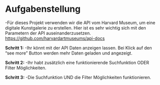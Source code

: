 # Aufgabenstellung

-Für dieses Projekt verwenden wir die API vom Harvard Museum, um eine digitale Kunstgalerie zu erstellen. Hier ist es sehr wichtig sich mit den Parametern der API auseinanderzusetzen. 
https://github.com/harvardartmuseums/api-docs

__Schritt 1:__ 
-Ihr könnt mit der API Daten anzeigen lassen. Bei Klick auf den “see more” Button werden mehr Daten geladen und angezeigt.

__Schritt 2:__ 
-Ihr habt zusätzlich eine funktionierende Suchfunktion ODER Filter Möglichkeiten.

__Schritt 3:__ 
-Die Suchfunktion UND die Filter Möglichkeiten funktionieren. 
